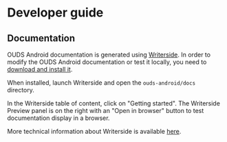 # Developer guide

## Documentation

OUDS Android documentation is generated using [Writerside](https://www.jetbrains.com/writerside/).
In order to modify the OUDS Android documentation or test it locally, you need to [download and install it](https://www.jetbrains.com/writerside/download/).

When installed, launch Writerside and open the `ouds-android/docs` directory.

In the Writerside table of content, click on "Getting started". The Writerside Preview panel is on the right with an "Open in browser" button to test
documentation display in a browser.

More technical information about Writerside is available [here](https://www.jetbrains.com/help/writerside/getting-started.html).